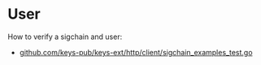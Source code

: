 # User

How to verify a sigchain and user:

- [github.com/keys-pub/keys-ext/http/client/sigchain_examples_test.go](https://github.com/keys-pub/keys-ext/blob/master/http/client/sigchain_examples_test.go)
